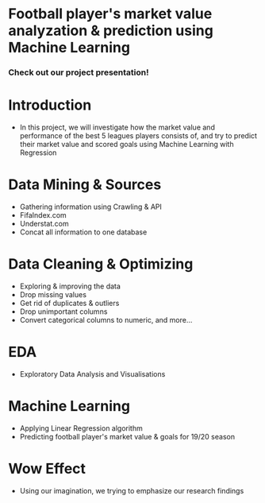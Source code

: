 # Football player's market value analyzation &amp; prediction using Machine Learning

### Check out our project presentation!







# Introduction

* In this project, we will investigate how the market value and performance of the best 5 leagues players consists of,
and try to predict their market value and scored goals using Machine Learning with Regression

# Data Mining & Sources
* Gathering information using Crawling & API
* FifaIndex.com
* Understat.com
* Concat all information to one database

# Data Cleaning & Optimizing
* Exploring & improving the data
* Drop missing values
* Get rid of duplicates & outliers
* Drop unimportant columns
* Convert categorical columns to numeric, and more...

# EDA
* Exploratory Data Analysis and Visualisations

# Machine Learning
* Applying Linear Regression algorithm
* Predicting football player's market value & goals for 19/20 season

# Wow Effect
* Using our imagination, we trying to emphasize our research findings

